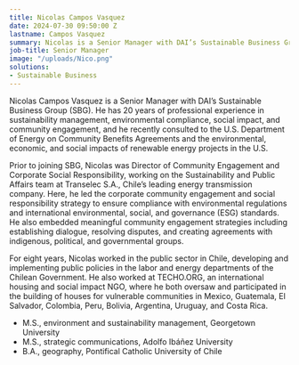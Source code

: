 ```yaml
---
title: Nicolas Campos Vasquez
date: 2024-07-30 09:50:00 Z
lastname: Campos Vasquez
summary: Nicolas is a Senior Manager with DAI’s Sustainable Business Group.
job-title: Senior Manager
image: "/uploads/Nico.png"
solutions:
- Sustainable Business
---
```


Nicolas Campos Vasquez is a Senior Manager with DAI’s Sustainable Business Group (SBG). He has 20 years of professional experience in sustainability management, environmental compliance, social impact, and community engagement, and he recently consulted to the U.S. Department of Energy on Community Benefits Agreements and the environmental, economic, and social impacts of renewable energy projects in the U.S. 

Prior to joining SBG, Nicolas was Director of Community Engagement and Corporate Social Responsibility, working on the Sustainability and Public Affairs team at Transelec S.A., Chile’s leading energy transmission company. Here, he led the corporate community engagement and social responsibility strategy to ensure compliance with environmental regulations and international environmental, social, and governance (ESG) standards. He also embedded meaningful community engagement strategies including establishing dialogue, resolving disputes, and creating agreements with indigenous, political, and governmental groups.

For eight years, Nicolas worked in the public sector in Chile, developing and implementing public policies in the labor and energy departments of the Chilean Government. He also worked at TECHO.ORG, an international housing and social impact NGO, where he both oversaw and participated in the building of houses for vulnerable communities in Mexico, Guatemala, El Salvador, Colombia, Peru, Bolivia, Argentina, Uruguay, and Costa Rica.

* M.S., environment and sustainability management, Georgetown University
* M.S., strategic communications, Adolfo Ibáñez University
* B.A., geography, Pontifical Catholic University of Chile